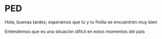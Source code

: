 # PED

Hola, buenas tardes; esperamos que tú y tu fmilia se encuentren muy bien

Entendemos que es una situación difícil en estos momentos del país
